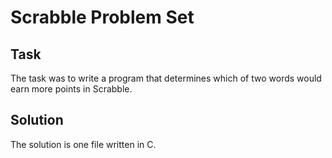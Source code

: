 # Scrabble Problem Set
## Task
The task was to write a program that determines which of two words would earn more points in Scrabble.
## Solution
The solution is one file written in C.

